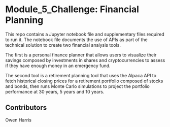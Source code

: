 # Module_5_Challenge: Financial Planning

This repo contains a Jupyter notebook file and supplementary files required to run it. The notebook file documents the use of APIs as part of the technical solution to create two financial analysis tools.

The first is a personal finance planner that allows users to visualize their savings composed by investments in shares and cryptocurrencies to assess if they have enough money in an emergency fund.

The second tool is a retirement planning tool that uses the Alpaca API to fetch historical closing prices for a retirement portfolio composed of stocks and bonds, then runs Monte Carlo simulations to project the portfolio performance at 30 years, 5 years and 10 years.

## Contributors

Owen Harris